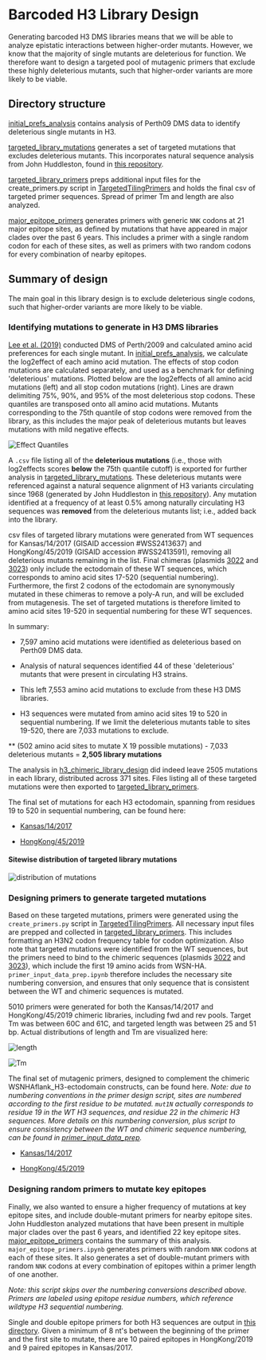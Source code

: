 # Barcoded H3 Library Design

Generating barcoded H3 DMS libraries means that we will be able to analyze epistatic interactions between higher-order mutants. However, we know that the majority of single mutants are deleterious for function. We therefore want to design a targeted pool of mutagenic primers that exclude these highly deleterious mutants, such that higher-order variants are more likely to be viable.


## Directory structure

[initial_prefs_analysis](https://github.com/jbloomlab/barcoded_H3_DMS/tree/main/library_design/initial_prefs_analysis) contains analysis of Perth09 DMS data to identify deleterious single mutants in H3.

[targeted_library_mutations](https://github.com/jbloomlab/barcoded_H3_DMS/tree/main/library_design/targeted_library_mutations) 
generates a set of targeted mutations that excludes deleterious mutants. This incorporates natural sequence analysis from John Huddleston, found in [this repository](https://github.com/huddlej/barcoded_H3_DMS_natural_frequencies).

[targeted_library_primers](https://github.com/jbloomlab/barcoded_H3_DMS/tree/main/library_design/targeted_library_primers) preps additional input files for the create_primers.py script in [TargetedTilingPrimers](https://github.com/jbloomlab/TargetedTilingPrimers/) and holds the final csv of targeted primer sequences. Spread of primer Tm and length are also analyzed.

[major_epitope_primers](https://github.com/jbloomlab/barcoded_H3_DMS/tree/main/library_design/major_epitope_primers) generates primers with generic `NNK` codons at 21 major epitope sites, as defined by mutations that have appeared in major clades over the past 6 years. This includes a primer with a single random codon for each of these sites, as well as primers with two random codons for every combination of nearby epitopes.


## Summary of design

The main goal in this library design is to exclude deleterious single codons, such that higher-order variants are more likely to be viable. 

### Identifying mutations to generate in H3 DMS libraries

[Lee et al. (2019)](https://elifesciences.org/articles/49324) conducted DMS of Perth/2009 and calculated amino acid preferences for each single mutant. In [initial_prefs_analysis](https://github.com/jbloomlab/barcoded_H3_DMS/tree/main/library_design/initial_prefs_analysis), we calculate the log2effect of each amino acid mutation. The effects of stop codon mutations are calculated separately, and used as a benchmark for defining 'deleterious' mutations. Plotted below are the log2effects of all amino acid mutations (left) and all stop codon mutations (right). Lines are drawn delimiting 75%, 90%, and 95% of the most deleterious stop codons. These quantiles are transposed onto all amino acid mutations. Mutants corresponding to the 75th quantile of stop codons were removed from the library, as this includes the major peak of deleterious mutants but leaves mutations with mild negative effects.

![Effect Quantiles](initial_prefs_analysis/results/effects_quantiles.png?raw=true)

A `.csv` file listing all of the **deleterious mutations** (i.e., those with log2effects scores **below** the 75th quantile cutoff) is exported for further analysis in [targeted_library_mutations](https://github.com/jbloomlab/barcoded_H3_DMS/tree/main/library_design/targeted_library_mutations). These deleterious mutants were referenced against a natural sequence alignment of H3 variants circulating since 1968 (generated by John Huddleston in [this repository](https://github.com/huddlej/barcoded_H3_DMS_natural_frequencies)). Any mutation identified at a frequency of at least 0.5% among naturally circulating H3 sequences was **removed** from the deleterious mutants list; i.e., added back into the library. 

csv files of targeted library mutations were generated from WT sequences for Kansas/14/2017 (GISAID accession #WSS2413637) and HongKong/45/2019 (GISAID accession #WSS2413591), removing all deleterious mutants remaining in the list. Final chimeras (plasmids [3022](https://github.com/jbloomlab/plasmids/blob/master/genbank_maps/3022_pHH_WSNHAflank_KS17-cterm-nopac_WSNHAduppac-stop_edited.gb) and [3023](https://github.com/jbloomlab/plasmids/blob/master/genbank_maps/3022_pHH_WSNHAflank_KS17-cterm-nopac_WSNHAduppac-stop_edited.gb)) only include the ectodomain of these WT sequences, which corresponds to amino acid sites 17-520 (sequential numbering). Furthermore, the first 2 codons of the ectodomain are synonymously mutated in these chimeras to remove a poly-A run, and will be excluded from mutagenesis. The set of targeted mutations is therefore limited to amino acid sites 19-520 in sequential numbering for these WT sequences.

In summary:

* 7,597 amino acid mutations were identified as deleterious based on Perth09 DMS data.

* Analysis of natural sequences identified 44 of these 'deleterious' mutants that were present in circulating H3 strains.

* This left 7,553 amino acid mutations to exclude from these H3 DMS libraries.

* H3 sequences were mutated from amino acid sites 19 to 520 in sequential numbering. If we limit the deleterious mutants table to sites 19-520, there are 7,033 mutations to exclude. 

** (502 amino acid sites to mutate X 19 possible mutations) - 7,033 deleterious mutants = **2,505 library mutations**

The analysis in [h3_chimeric_library_design](https://github.com/jbloomlab/barcoded_H3_DMS/blob/main/library_design/targeted_library_mutations/h3_chimeric_library_design.ipynb) did indeed leave 2505 mutations in each library, distributed across 371 sites. Files listing all of these targeted mutations were then exported to [targeted_library_primers](https://github.com/jbloomlab/barcoded_H3_DMS/tree/main/library_design/targeted_library_primers).

The final set of mutations for each H3 ectodomain, spanning from residues 19 to 520 in sequential numbering, can be found here: 

* [Kansas/14/2017](https://github.com/jbloomlab/barcoded_H3_DMS/blob/main/library_design/targeted_library_mutations/results/targeted_mutations_ks-14-2017.csv)

* [HongKong/45/2019](https://github.com/jbloomlab/barcoded_H3_DMS/blob/main/library_design/targeted_library_mutations/results/targeted_mutations_hk-45-2019.csv)

#### Sitewise distribution of targeted library mutations

![distribution of mutations](targeted_library_mutations/results/mut_dist_hk-45-2019.png)


### Designing primers to generate targeted mutations

Based on these targeted mutations, primers were generated using the `create_primers.py` script in [TargetedTilingPrimers](https://github.com/jbloomlab/TargetedTilingPrimers/). All necessary input files are prepped and collected in [targeted_library_primers](https://github.com/jbloomlab/barcoded_H3_DMS/tree/main/library_design/targeted_library_primers). This includes formatting an H3N2 codon frequency table for codon optimization. Also note that targeted mutations were identified from the WT sequences, but the primers need to bind to the chimeric sequences (plasmids [3022](https://github.com/jbloomlab/plasmids/blob/master/genbank_maps/3022_pHH_WSNHAflank_KS17-cterm-nopac_WSNHAduppac-stop_edited.gb) and [3023](https://github.com/jbloomlab/plasmids/blob/master/genbank_maps/3022_pHH_WSNHAflank_KS17-cterm-nopac_WSNHAduppac-stop_edited.gb)), which include the first 19 amino acids from WSN-HA. `primer_input_data_prep.ipynb` therefore includes the necessary site numbering conversion, and ensures that only sequence that is consistent between the WT and chimeric sequences is mutated.

5010 primers were generated for both the Kansas/14/2017 and HongKong/45/2019 chimeric libraries, including fwd and rev pools. Target Tm was between 60C and 61C, and targeted length was between 25 and 51 bp. Actual distributions of length and Tm are visualized here:

![length](targeted_library_primers/results/primer_length_dist.png)

![Tm](targeted_library_primers/results/primer_tm_dist.png)

The final set of mutagenic primers, designed to complement the chimeric WSNHAflank_H3-ectodomain constructs, can be found here. *Note: due to numbering conventions in the primer design script, sites are numbered according to the first residue to be mutated. `mut1N` actually corresponds to residue 19 in the WT H3 sequences, and residue 22 in the chimeric H3 sequences. More details on this numbering conversion, plus script to ensure consistency between the WT and chimeric sequence numbering, can be found in [primer_input_data_prep](https://github.com/jbloomlab/barcoded_H3_DMS/blob/main/library_design/targeted_library_primers/primer_input_data_prep.ipynb).*

* [Kansas/14/2017](https://github.com/jbloomlab/barcoded_H3_DMS/blob/main/library_design/targeted_library_primers/results/ks17_primers.csv)

* [HongKong/45/2019](https://github.com/jbloomlab/barcoded_H3_DMS/blob/main/library_design/targeted_library_primers/results/hk19_primers.csv)


### Designing random primers to mutate key epitopes

Finally, we also wanted to ensure a higher frequency of mutations at key epitope sites, and include double-mutant primers for nearby epitope sites. John Huddleston analyzed mutations that have been present in multiple major clades over the past 6 years, and identified 22 key epitope sites. [major_epitope_primers](https://github.com/jbloomlab/barcoded_H3_DMS/tree/main/library_design/major_epitope_primers) contains the summary of this analysis. `major_epitope_primers.ipynb` generates primers with random `NNK` codons at each of these sites. It also generates a set of double-mutant primers with random `NNK` codons at every combination of epitopes within a primer length of one another.

*Note: this script skips over the numbering conversions described above. Primers are labeled using epitope residue numbers, which reference wildtype H3 sequential numbering.*

Single and double epitope primers for both H3 sequences are output in [this directory](https://github.com/jbloomlab/barcoded_H3_DMS/tree/main/library_design/major_epitope_primers/results). Given a minimum of 8 nt's between the beginning of the primer and the first site to mutate, there are 10 paired epitopes in HongKong/2019 and 9 paired epitopes in Kansas/2017.
